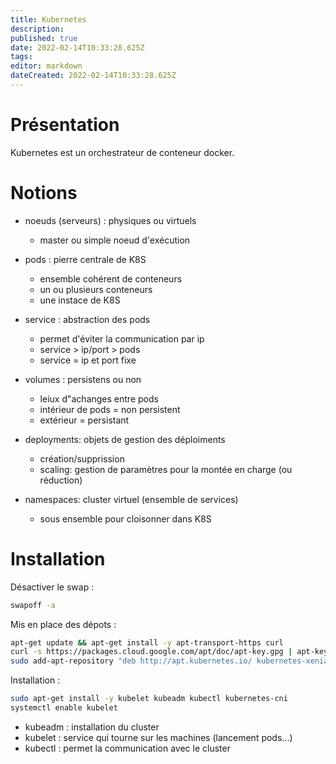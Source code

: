 ```yaml
---
title: Kubernetes
description: 
published: true
date: 2022-02-14T10:33:28.625Z
tags: 
editor: markdown
dateCreated: 2022-02-14T10:33:28.625Z
---
```


# Présentation
Kubernetes est un orchestrateur de conteneur docker.

# Notions
- noeuds (serveurs) : physiques ou virtuels
  - master ou simple noeud d'exécution 
  
- pods : pierre centrale de K8S
	- ensemble cohérent de conteneurs
  - un ou plusieurs conteneurs
  - une instace de K8S
  
- service : abstraction des pods
	- permet d'éviter la communication par ip
  - service > ip/port > pods
  - service = ip et port fixe
  
- volumes : persistens ou non
	- leiux d"achanges entre pods
  - intérieur de pods = non persistent
  - extérieur = persistant
  
- deployments: objets de gestion des déploiments
	- création/supprission
  - scaling: gestion de paramètres pour la montée en charge (ou réduction)
  
- namespaces: cluster virtuel (ensemble de services)
	- sous ensemble pour cloisonner dans K8S
  
# Installation
Désactiver le swap :
```bash
swapoff -a
```

Mis en place des dépots : 
```bash
apt-get update && apt-get install -y apt-transport-https curl
curl -s https://packages.cloud.google.com/apt/doc/apt-key.gpg | apt-key add -
sudo add-apt-repository "deb http://apt.kubernetes.io/ kubernetes-xenial main"
```

Installation :
```bash
sudo apt-get install -y kubelet kubeadm kubectl kubernetes-cni
systemctl enable kubelet
```
- kubeadm : installation du cluster
- kubelet : service qui tourne sur les machines (lancement pods...)
- kubectl : permet la communication avec le cluster